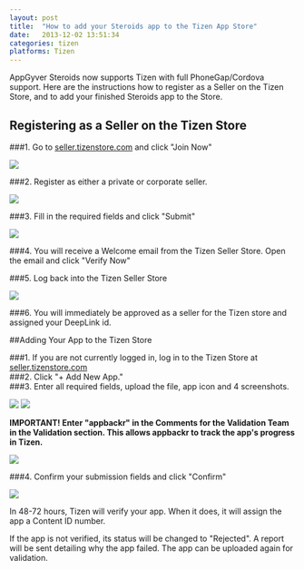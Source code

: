 ```yaml
---
layout: post
title:  "How to add your Steroids app to the Tizen App Store"
date:   2013-12-02 13:51:34
categories: tizen
platforms: Tizen
---
```


AppGyver Steroids now supports Tizen with full PhoneGap/Cordova support. Here are the instructions how to register as a Seller on the Tizen Store, and to add your finished Steroids app to the Store.

## Registering as a Seller on the Tizen Store

###1. Go to [seller.tizenstore.com][tizen-store] and click "Join Now"

<img src="/steroids/images/tizen/tizen_store_step_1.png">

###2. Register as either a private or corporate seller.

<img src="/steroids/images/tizen/tizen_store_step_2.png">

###3. Fill in the required fields and click "Submit"

<img src="/steroids/images/tizen/tizen_store_step_3.png">

###4. You will receive a Welcome email from the Tizen Seller Store. Open the email and click "Verify Now"

###5. Log back into the Tizen Seller Store

<img src="/steroids/images/tizen/tizen_store_step_4.png">

###6. You will immediately be approved as a seller for the Tizen store and assigned your DeepLink id.

##Adding Your App to the Tizen Store

###1. If you are not currently logged in, log in to the Tizen Store at [seller.tizenstore.com][tizen-store]<br>
###2. Click "+ Add New App."<br>
###3. Enter all required fields, upload the file, app icon and 4 screenshots.

<img src="/steroids/images/tizen/tizen_store_step_5.png">

<img src="/steroids/images/tizen/tizen_store_step_6.png">

__IMPORTANT! Enter "appbackr" in the Comments for the Validation Team in the Validation section. This allows appbackr to track the app's progress in Tizen.__

<img src="/steroids/images/tizen/tizen_store_step_7.png">

###4. Confirm your submission fields and click "Confirm"

<img src="/steroids/images/tizen/tizen_store_step_8.png">

In 48-72 hours, Tizen will verify your app. When it does, it will assign the app a Content ID number.

If the app is not verified, its status will be changed to "Rejected". A report will be sent detailing why the app failed. The app can be uploaded again for validation.

[tizen-store]: http://seller.tizenstore.com/
